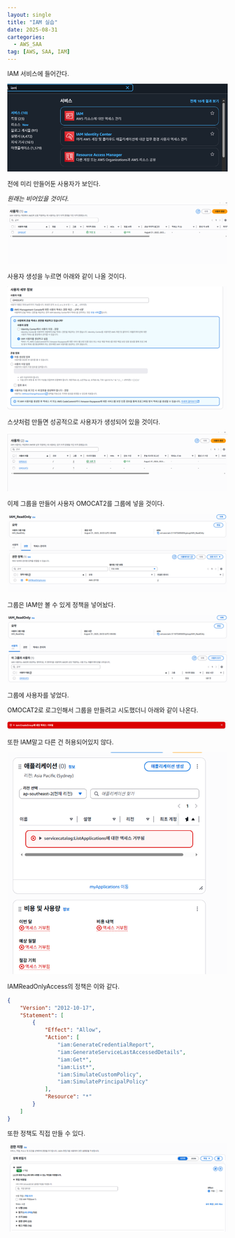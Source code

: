 ```yaml
---
layout: single
title: "IAM 실습"
date: 2025-08-31
cartegories:
  - AWS_SAA
tag: [AWS, SAA, IAM]
---
```


IAM 서비스에 들어간다.

![image](/스샷%20자료실/IAM실습/IAM사용자만들기1.png)

전에 미리 만들어둔 사용자가 보인다.

*원래는 비어있을 것이다.*
![image](/스샷%20자료실/IAM실습/IAM사용자만들기2.png)

사용자 생성을 누르면 아래와 같이 나올 것이다.

![image](/스샷%20자료실/IAM실습/IAM사용자만들기3.png)

스샷처럼 만들면 성공적으로 사용자가 생성되어 있을 것이다.

![image](/스샷%20자료실/IAM실습/IAM사용자만들기4.png)

이제 그룹을 만들어 사용자 OMOCAT2를 그룹에 넣을 것이다.

![image](/스샷%20자료실/IAM실습/IAM%20그룹%201.png)

그룹은 IAM만 볼 수 있게 정책을 넣어놨다.

![image](/스샷%20자료실/IAM실습/IAM%20그룹%202.png)

그룹에 사용자를 넣었다.

OMOCAT2로 로그인해서 그룹을 만들려고 시도했더니 아래와 같이 나온다.

![image](/스샷%20자료실/IAM실습/IAM%20그룹%203.png)

또한 IAM말고 다른 건 허용되어있지 않다. 

![image](/스샷%20자료실/IAM실습/IAM%20그룹%204.png)

IAMReadOnlyAccess의 정책은 이와 같다.
```json
{
    "Version": "2012-10-17",
    "Statement": [
        {
            "Effect": "Allow",
            "Action": [
                "iam:GenerateCredentialReport",
                "iam:GenerateServiceLastAccessedDetails",
                "iam:Get*",
                "iam:List*",
                "iam:SimulateCustomPolicy",
                "iam:SimulatePrincipalPolicy"
            ],
            "Resource": "*"
        }
    ]
}
```

또한 정책도 직접 만들 수 있다.

![image](/스샷%20자료실/IAM실습/IAM%20그룹%205.png)